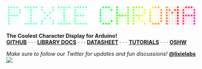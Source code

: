 <a href="https://github.com/connornishijima/Pixie_Chroma/#readme"><img src="logo.png"></a>
<p>
  <b>The Coolest Character Display for Arduino!</b><br>
  <a href="https://github.com/connornishijima/Pixie_Chroma/#readme"><b>GITHUB</b></a> · · · 
  <a href="https://connornishijima.github.io/Pixie_Chroma/?section=docs"><b>LIBRARY DOCS</b></a> · · · 
  <a href="https://connornishijima.github.io/Pixie_Chroma/?section=datasheet"><b>DATASHEET</b></a> · · · 
  <a href="https://connornishijima.github.io/Pixie_Chroma/?section=tutorials"><b>TUTORIALS</b></a> · · · 
  <a href="https://connornishijima.github.io/Pixie_Chroma/?section=oshw"><b>OSHW</b></a>
</p>

*Make sure to follow our Twitter for updates and fun discussions!* **[@lixielabs](https://twitter.com/lixielabs)**
![](https://hit.yhype.me/github/profile?user_id=5051485)
